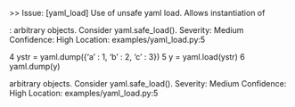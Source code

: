 \>\> Issue: \[yaml\_load\] Use of unsafe yaml load. Allows instantiation of

:   arbitrary objects. Consider yaml.safe\_load(). Severity: Medium
    Confidence: High Location: examples/yaml\_load.py:5

4 ystr = yaml.dump({‘a’ : 1, ‘b’ : 2, ‘c’ : 3}) 5 y = yaml.load(ystr) 6
yaml.dump(y)

arbitrary objects. Consider yaml.safe\_load(). Severity: Medium
Confidence: High Location: examples/yaml\_load.py:5
